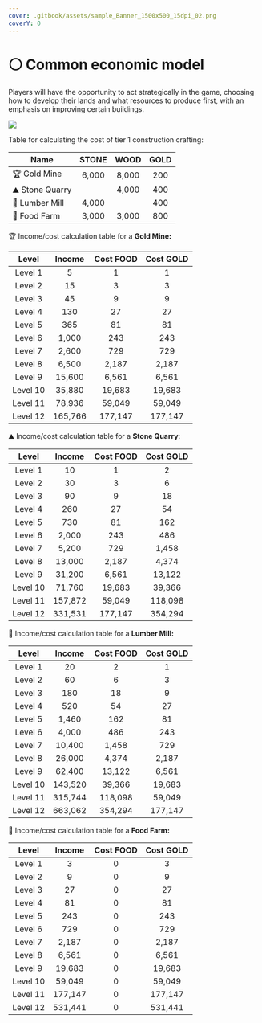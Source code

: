 ```yaml
---
cover: .gitbook/assets/sample_Banner_1500x500_15dpi_02.png
coverY: 0
---
```


# ⚪ Common economic model

Players will have the opportunity to act strategically in the game, choosing how to develop their lands and what resources to produce first, with an emphasis on improving certain buildings.

![](.gitbook/assets/gold\_mine\_com.png)

Table for calculating the cost of tier 1 construction crafting:

| Name            | STONE |  WOOD | GOLD |
| --------------- | :---: | :---: | :--: |
| 🏆 Gold Mine    | 6,000 | 8,000 |  200 |
| ⛰️ Stone Quarry |       | 4,000 |  400 |
| 🌳 Lumber Mill  | 4,000 |       |  400 |
| 🍔 Food Farm    | 3,000 | 3,000 |  800 |

🏆  Income/cost calculation table for a **Gold Mine:**

|   Level  |  Income | Cost FOOD | Cost GOLD |
| :------: | :-----: | :-------: | :-------: |
|  Level 1 |    5    |     1     |     1     |
|  Level 2 |    15   |     3     |     3     |
|  Level 3 |    45   |     9     |     9     |
|  Level 4 |   130   |     27    |     27    |
|  Level 5 |   365   |     81    |     81    |
|  Level 6 |  1,000  |    243    |    243    |
|  Level 7 |  2,600  |    729    |    729    |
|  Level 8 |  6,500  |   2,187   |   2,187   |
|  Level 9 |  15,600 |   6,561   |   6,561   |
| Level 10 |  35,880 |   19,683  |   19,683  |
| Level 11 |  78,936 |   59,049  |   59,049  |
| Level 12 | 165,766 |  177,147  |  177,147  |

⛰️ Income/cost calculation table for a **Stone Quarry**:

|   Level  |  Income | Cost FOOD | Cost GOLD |
| :------: | :-----: | :-------: | :-------: |
|  Level 1 |    10   |     1     |     2     |
|  Level 2 |    30   |     3     |     6     |
|  Level 3 |    90   |     9     |     18    |
|  Level 4 |   260   |     27    |     54    |
|  Level 5 |   730   |     81    |    162    |
|  Level 6 |  2,000  |    243    |    486    |
|  Level 7 |  5,200  |    729    |   1,458   |
|  Level 8 |  13,000 |   2,187   |   4,374   |
|  Level 9 |  31,200 |   6,561   |   13,122  |
| Level 10 |  71,760 |   19,683  |   39,366  |
| Level 11 | 157,872 |   59,049  |  118,098  |
| Level 12 | 331,531 |  177,147  |  354,294  |

🌳 Income/cost calculation table for a **Lumber Mill:**

|   Level  |  Income | Cost FOOD | Cost GOLD |
| :------: | :-----: | :-------: | :-------: |
|  Level 1 |    20   |     2     |     1     |
|  Level 2 |    60   |     6     |     3     |
|  Level 3 |   180   |     18    |     9     |
|  Level 4 |   520   |     54    |     27    |
|  Level 5 |  1,460  |    162    |     81    |
|  Level 6 |  4,000  |    486    |    243    |
|  Level 7 |  10,400 |   1,458   |    729    |
|  Level 8 |  26,000 |   4,374   |   2,187   |
|  Level 9 |  62,400 |   13,122  |   6,561   |
| Level 10 | 143,520 |   39,366  |   19,683  |
| Level 11 | 315,744 |  118,098  |   59,049  |
| Level 12 | 663,062 |  354,294  |  177,147  |

🍔 Income/cost calculation table for a **Food Farm:**

|   Level  |  Income | Cost FOOD | Cost GOLD |
| :------: | :-----: | :-------: | :-------: |
|  Level 1 |    3    |     0     |     3     |
|  Level 2 |    9    |     0     |     9     |
|  Level 3 |    27   |     0     |     27    |
|  Level 4 |    81   |     0     |     81    |
|  Level 5 |   243   |     0     |    243    |
|  Level 6 |   729   |     0     |    729    |
|  Level 7 |  2,187  |     0     |   2,187   |
|  Level 8 |  6,561  |     0     |   6,561   |
|  Level 9 |  19,683 |     0     |   19,683  |
| Level 10 |  59,049 |     0     |   59,049  |
| Level 11 | 177,147 |     0     |  177,147  |
| Level 12 | 531,441 |     0     |  531,441  |

